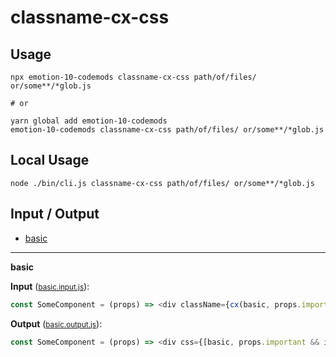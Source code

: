 # classname-cx-css


## Usage

```
npx emotion-10-codemods classname-cx-css path/of/files/ or/some**/*glob.js

# or

yarn global add emotion-10-codemods
emotion-10-codemods classname-cx-css path/of/files/ or/some**/*glob.js
```

## Local Usage
```
node ./bin/cli.js classname-cx-css path/of/files/ or/some**/*glob.js
```

## Input / Output

<!--FIXTURES_TOC_START-->
* [basic](#basic)
<!--FIXTURES_TOC_END-->

<!--FIXTURES_CONTENT_START-->
---
<a id="basic">**basic**</a>

**Input** (<small>[basic.input.js](transforms/classname-cx-css/__testfixtures__/basic.input.js)</small>):
```js
const SomeComponent = (props) => <div className={cx(basic, props.important && important)} />;

```

**Output** (<small>[basic.output.js](transforms/classname-cx-css/__testfixtures__/basic.output.js)</small>):
```js
const SomeComponent = (props) => <div css={[basic, props.important && important]} />;

```
<!--FIXTURES_CONTENT_END-->